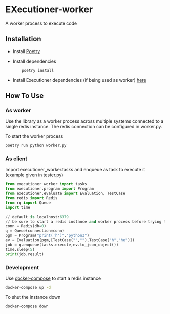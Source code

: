 # EXecutioner-worker

A worker process to execute code

## Installation

- Install [Poetry](https://python-poetry.org/docs/)

- Install dependencies

    ```bash
        poetry install
    ```

- Install Executioner dependencies (if being used as worker) [here](https://github.com/iCodeDevs/EXecutioner)

## How To Use

### As worker

Use the library as a worker process across multiple systems connected to a single redis instance. The redis connection can be configured in worker.py.

To start the worker process

```bash
poetry run python worker.py
```

### As client

Import executioner_worker.tasks and enqueue as task to execute it (example given in tester.py)

```python
from executioner_worker import tasks
from executioner.program import Program
from executioner.evaluate import Evaluation, TestCase
from redis import Redis
from rq import Queue
import time

// default is localhost:6379
// be sure to start a redis instance and worker process before trying this out
conn = Redis(db=0) 
q = Queue(connection=conn)
pgm = Program("print('h')","python3")
ev = Evaluation(pgm,[TestCase("",""),TestCase("h","he")])
job = q.enqueue(tasks.execute,ev.to_json_object())
time.sleep(5)
print(job.result)
```

### Development

Use [docker-compose](https://docs.docker.com/compose/install/) to start a redis instance

```bash
docker-compose up -d
```

To shut the instance down

```bash
docker-compose down
```
